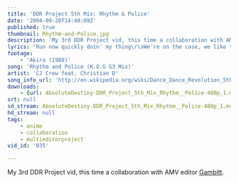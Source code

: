 ```yaml
---
title: 'DDR Project 5th Mix: Rhythm & Police'
date: '2004-09-20T14:40:09Z'
published: true
thumbnail: Rhythm-and-Police.jpg
description: 'My 3rd DDR Project vid, this time a collaboration with AMV editor <a href="http://www.jhgfd.com/" title="Jeff Heller Graphic and Function Design">Gambitt</a>.'
lyrics: "Run now quickly doin' my thing\r\nWe're on the case, we like the man for the behaviour\r\nWhat you doing over there,\r\nCome on let's do this, rip the air\r\n\r\nYou'll all feel this latest groove\r\nAnd then just don't know what to do\r\nHey bro, what you got in your hand?\r\nMan that's amazin', put it away it's gonna\r\nGo bang, blow my brains, HA\r\nI'm gonna soak 'em in pain\r\nWith the S.D.X\r\n\r\nSo...\r\nLet's leave a little bit of change\r\nThe tramps can fear us \r\nStay boarded up in their special caves\r\nJust how far are they gonna stay sane\r\nCut the drugs, uh!"
footage:
    - 'Akira (1988)'
song: 'Rhythm and Police (K.O.G G3 Mix)'
artist: 'CJ Crew feat. Christian D'
song_info_url: 'http://en.wikipedia.org/wiki/Dance_Dance_Revolution_5thMix'
downloads:
    - {url: AbsoluteDestiny-DDR_Project_5th_Mix_Rhythm__Police-480p_1.m4v, width: 848, height: 480, mimetype: video/mp4}
srt: null
sd_stream: AbsoluteDestiny-DDR_Project_5th_Mix_Rhythm__Police-480p_1.m4v
hd_stream: null
tags:
    - anime
    - collaboration
    - multieditorproject
vid_id: '035'

---
```

My 3rd DDR Project vid, this time a collaboration with AMV editor <a href="http://www.jhgfd.com/" title="Jeff Heller Graphic and Function Design">Gambitt</a>.